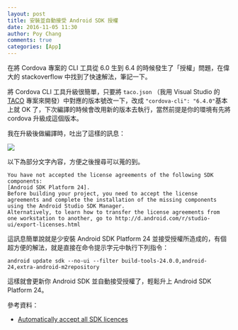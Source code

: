 ```yaml
---
layout: post
title: 安裝並自動接受 Android SDK 授權
date: 2016-11-05 11:30
author: Poy Chang
comments: true
categories: [App]
---
```

在將 Cordova 專案的 CLI 工具從 6.0 生到 6.4 的時候發生了「授權」問題，在偉大的 stackoverflow 中找到了快速解法，筆記一下。

將 Cordova CLI 工具升級很簡單，只要將 `taco.json` （我用 Visual Studio 的 [TACO](https://taco.visualstudio.com/) 專案來開發）中對應的版本號改一下，改成 `"cordova-cli": "6.4.0"`基本上就 OK 了，下次編譯的時候會改用新的版本去執行，當然前提是你的環境有先將 cordova 升級成這個版本。

我在升級後做編譯時，吐出了這樣的訊息：

![](http://i.imgur.com/KRga5j5.png)

以下為部分文字內容，方便之後搜尋可以蒐的到。

```
You have not accepted the license agreements of the following SDK components:
[Android SDK Platform 24].
Before building your project, you need to accept the license agreements and complete the installation of the missing components using the Android Studio SDK Manager.
Alternatively, to learn how to transfer the license agreements from one workstation to another, go to http://d.android.com/r/studio-ui/export-licenses.html
```

這訊息簡單說就是少安裝 Android SDK Platform 24 並接受授權所造成的，有個超方便的解法，就是直接在命令提示字元中執行下列指令：

```
android update sdk --no-ui --filter build-tools-24.0.0,android-24,extra-android-m2repository
```

這樣就會更新你 Android SDK 並自動接受授權了，輕鬆升上 Android SDK Platform 24。

參考資料：

* [Automatically accept all SDK licences](http://stackoverflow.com/questions/38096225/automatically-accept-all-sdk-licences)